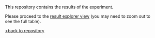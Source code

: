 This repository contains the results of the experiment.

Please proceed to the [result explorer view](https://taro-ball.github.io/thesis-results/o_asg_taewa_3_.html) (you may need to zoom out to see the full table).
&NewLine;
&NewLine;
&NewLine;
&NewLine;
&NewLine;
&NewLine;
&NewLine;
&NewLine;
&NewLine;
&NewLine;
&NewLine;
&NewLine;
&NewLine;
&NewLine;
&NewLine;
&NewLine;

[<back to repository](https://github.com/taro-ball/thesis-results)
